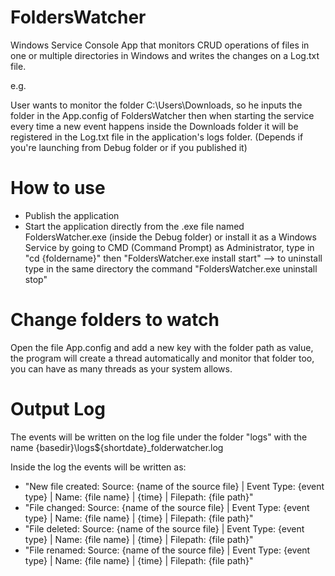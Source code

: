 # FoldersWatcher
Windows Service Console App that monitors CRUD operations of files in one or multiple directories in Windows and writes the changes on a Log.txt file.

e.g.

User wants to monitor the folder C:\Users\Downloads, so he inputs the folder in the App.config of FoldersWatcher then when starting the service every time a new event happens inside the Downloads folder it will be registered in the Log.txt file in the application's logs folder. (Depends if you're launching from Debug folder or if you published it)

# How to use
- Publish the application
- Start the application directly from the .exe file named FoldersWatcher.exe (inside the Debug folder) or install it as a Windows Service by going to CMD (Command Prompt) as Administrator, type in "cd {foldername}" then "FoldersWatcher.exe install start"   --> to uninstall type in the same directory the command "FoldersWatcher.exe uninstall stop"

# Change folders to watch
Open the file App.config and add a new key with the folder path as value, the program will create a thread automatically and monitor that folder too, you can have as many threads as your system allows.

# Output Log
The events will be written on the log file under the folder "logs" with the name {basedir}\logs\${shortdate}_folderwatcher.log

Inside the log the events will be written as:

- "New file created: Source: {name of the source file} | Event Type: {event type} | Name: {file name} | {time} | Filepath: {file path}"
- "File changed: Source: {name of the source file} | Event Type: {event type} | Name: {file name} | {time} | Filepath: {file path}"
- "File deleted: Source: {name of the source file} | Event Type: {event type} | Name: {file name} | {time} | Filepath: {file path}"
- "File renamed: Source: {name of the source file} | Event Type: {event type} | Name: {file name} | {time} | Filepath: {file path}"
